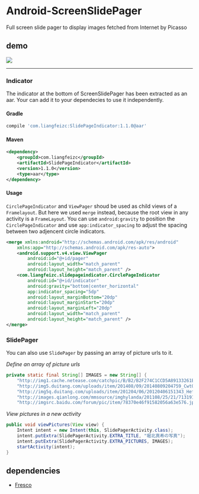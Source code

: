 # Android-ScreenSlidePager
Full screen slide pager to display images fetched from Internet by Picasso

## demo

![](art/sample.gif)

---

### Indicator

The indicator at the bottom of ScreenSlidePager has been extracted as an aar. 
Your can add it to your dependecies to use it independently.

#### Gradle

```groovy
compile 'com.liangfeizc:SlidePageIndicator:1.1.0@aar'
```

#### Maven

```xml
<dependency>
    <groupId>com.liangfeizc</groupId>
    <artifactId>SlidePageIndicator</artifactId>
    <version>1.1.0</version>
    <type>aar</type>
</dependency>
```

#### Usage

`CirclePageIndicator` and `ViewPager` shoud be used as child views of a `Framelayout`. But here we used `merge` instead, because the root view in any activity is a `FrameLayout`.
You can use `android:gravity` to position the `CirclePageIndicator` and use `app:indicator_spacing` to adjust the spacing between two adjencent circle indicators.

```xml
<merge xmlns:android="http://schemas.android.com/apk/res/android"
    xmlns:app="http://schemas.android.com/apk/res-auto">
    <android.support.v4.view.ViewPager
        android:id="@+id/pager"
        android:layout_width="match_parent"
        android:layout_height="match_parent" />
    <com.liangfeizc.slidepageindicator.CirclePageIndicator
        android:id="@+id/indicator"
        android:gravity="bottom|center_horizontal"
        app:indicator_spacing="5dp"
        android:layout_marginBottom="20dp"
        android:layout_marginStart="20dp"
        android:layout_marginLeft="20dp"
        android:layout_width="match_parent"
        android:layout_height="match_parent" />
</merge>
```

### SlidePager

You can also use `SlidePager` by passing an array of picture urls to it.

*Define an array of picture urls*
```java
private static final String[] IMAGES = new String[] {
    "http://img1.cache.netease.com/catchpic/B/B2/B2F274C1CCD5A89133261E6252A0C8E9.jpg",
    "http://img5.duitang.com/uploads/item/201408/09/20140809204759_CwtQN.jpeg",
    "http://img5q.duitang.com/uploads/item/201204/06/20120406151343_HefME.jpeg",
    "http://images.qianlong.com/mmsource/imghylanda/201108/25/21/7131919880274907937.jpg",
    "http://imgsrc.baidu.com/forum/pic/item/78370e46f91582056a63e576.jpg"
```

*View pictures in a new activity*
```java
public void viewPictures(View view) {
    Intent intent = new Intent(this, SlidePagerActivity.class);
    intent.putExtra(SlidePagerActivity.EXTRA_TITLE, "堀北真希の写真");
    intent.putExtra(SlidePagerActivity.EXTRA_PICTURES, IMAGES);
    startActivity(intent);
}
```

## dependencies

* [Fresco](https://github.com/facebook/fresco)
